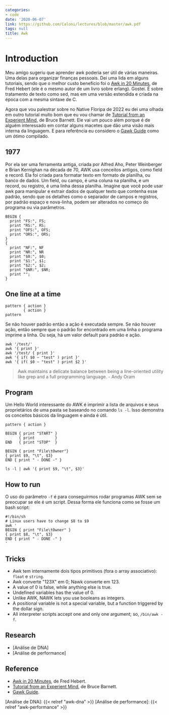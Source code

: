 ```yaml
---
categories:
- code
date: '2020-06-07'
link: https://github.com/Caloni/lectures/blob/master/awk.pdf
tags: null
title: Awk
---
```


# Introduction

Meu amigo sugeriu que aprender awk poderia ser útil de várias maneiras. Uma delas para organizar finanças pessoais. Dei uma lida em alguns tutoriais, sendo que o melhor custo benefício foi o [Awk in 20 Minutes](https://ferd.ca/awk-in-20-minutes.html), de Fred Hebert (ele é o mesmo autor de um livro sobre erlang). Gostei. É sobre tratamento de texto como sed, mas em uma versão estendida e criada na época com a mesma sintaxe de C.

Agora que vou palestrar sobre no Native Floripa de 2022 eu dei uma olhada em outro tutorial muito bom que eu vou chamar de [Tutorial from an Experient Mind](https://www.grymoire.com/Unix/Awk.html), de Bruce Barnett. Ele vai um pouco além porque é de alguém interessado em contar alguns macetes que dão uma visão mais interna da linguagem. E para referência eu considero o [Gawk Guide](https://www.gnu.org/software/gawk/manual/gawk.html) como um ótimo compilado.

## 1977

Por ela ser uma ferramenta antiga, criada por Alfred Aho, Peter Weinberger e Brian Kernighan na década de 70, AWK usa conceitos antigos, como field e record. Ela foi criada para formatar texto em formato de planilha, ou banco de dados. Um field, ou campo, é uma coluna na planilha, e um record, ou registro, é uma linha dessa planilha. Imagine que você pode usar awk para manipular e extrair dados de qualquer texto que contenha esse padrão, sendo que os detalhes como o separador de campos e registros, por padrão espaço e nova-linha, podem ser alterados no começo do programa ou via parâmetros.

```
BEGIN {
  print "FS:", FS;
  print "RS:", RS;
  print "OFS:", OFS;
  print "ORS:", ORS;
}
{
  print "NF:", NF
  print "NR:", NR
  print "$0:", $0;
  print "$1:", $1;
  print "$2:", $2;
  print "$NR:", $NR;
  print "";
}
```

## One line at a time

```
pattern { action }
        { action }
pattern 
```

Se não houver padrão então a ação é executada sempre. Se não houver ação, então sempre que o padrão for encontrado em uma linha o programa imprime a linha. Ou seja, há um valor default para padrão e ação.

```
awk '/test/'
awk '{ print }'
awk '/test/ { print }'
awk '{ if( $0 ~ "test" ) print }'
awk '{ if( $0 ~ "test" ) print $2 }'
```


> 
> Awk maintains a delicate balance between being a line-oriented utility like grep and a full programming language. - Andy Oram
>

## Program

Um Hello World interessante do AWK é imprimir a lista de arquivos e seus proprietários de uma pasta se baseando no comando `ls -l`. Isso demonstra os conceitos básicos da linguagem e ainda é útil.

```
pattern { action }

BEGIN { print "START" }
      { print         }
END   { print "STOP"  }

BEGIN { print "File\tOwner"}
{ print $9, "\t", $3}
END { print " - DONE -" }

ls -l | awk '{ print $9, "\t", $3}'
```

## How to run

O uso do parâmetro `-f` é para conseguirmos rodar programas AWK sem se preocupar se ele é um script. Dessa forma ele funciona como se fosse um bash script:

```
#!/bin/sh
# Linux users have to change $8 to $9
awk '
BEGIN { print "File\tOwner" }
{ print $8, "\t", $3}
END { print " - DONE -" }
'
```

## Tricks

 - Awk tem internamente dois tipos primitivos (fora o array associativo): `float` e `string`.
 - Awk converte "123X" em 0; Nawk converte em 123.
 - A value of 0 is false, while anything else is true.
 - Undefined variables has the value of 0.
 - Unlike AWK, NAWK lets you use booleans as integers.
 - A positional variable is not a special variable, but a function triggered by the dollar sign.
 - All interpreter scripts accept one and only one argument; so, `/bin/awk -f`.

## Research

 - [Análise de DNA]
 - [Análise de performance]

## Reference

 - [Awk in 20 Minutes](https://ferd.ca/awk-in-20-minutes.html), de Fred Hebert.
 - [Tutorial from an Experient Mind](https://www.grymoire.com/Unix/Awk.html), de Bruce Barnett.
 - [Gawk Guide](https://www.gnu.org/software/gawk/manual/gawk.html).


[Análise de DNA]: {{< relref "awk-dna" >}}
[Análise de performance]: {{< relref "awk-performance" >}}